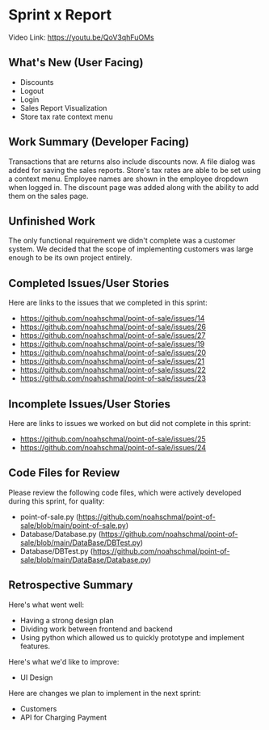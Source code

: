 # Sprint x Report 
Video Link: https://youtu.be/QoV3qhFuOMs
## What's New (User Facing)
 * Discounts
 * Logout
 * Login
 * Sales Report Visualization
 * Store tax rate context menu

## Work Summary (Developer Facing)
Transactions that are returns also include discounts now. A file dialog was added for saving the sales reports. Store's tax rates are able to be set using a context menu. Employee names are shown in the employee dropdown when logged in. The discount page was added along with the ability to add them on the sales page.

## Unfinished Work
The only functional requirement we didn't complete was a customer system. We decided that the scope of implementing customers was large enough to be its own project entirely.

## Completed Issues/User Stories
Here are links to the issues that we completed in this sprint:
 * https://github.com/noahschmal/point-of-sale/issues/14
 * https://github.com/noahschmal/point-of-sale/issues/26
 * https://github.com/noahschmal/point-of-sale/issues/27
 * https://github.com/noahschmal/point-of-sale/issues/19
 * https://github.com/noahschmal/point-of-sale/issues/20
 * https://github.com/noahschmal/point-of-sale/issues/21
 * https://github.com/noahschmal/point-of-sale/issues/22
 * https://github.com/noahschmal/point-of-sale/issues/23

 ## Incomplete Issues/User Stories
 Here are links to issues we worked on but did not complete in this sprint:
 * https://github.com/noahschmal/point-of-sale/issues/25
 * https://github.com/noahschmal/point-of-sale/issues/24

## Code Files for Review
Please review the following code files, which were actively developed during this sprint, for quality:
 * point-of-sale.py (https://github.com/noahschmal/point-of-sale/blob/main/point-of-sale.py)
 * Database/Database.py (https://github.com/noahschmal/point-of-sale/blob/main/DataBase/DBTest.py)
 * Database/DBTest.py (https://github.com/noahschmal/point-of-sale/blob/main/DataBase/Database.py)
 
## Retrospective Summary
Here's what went well:
  * Having a strong design plan
  * Dividing work between frontend and backend
  * Using python which allowed us to quickly prototype and implement features.
 
Here's what we'd like to improve:
   * UI Design
  
Here are changes we plan to implement in the next sprint:
   * Customers
   * API for Charging Payment
